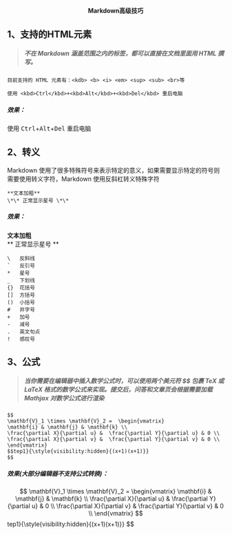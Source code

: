 #### <center>Markdown高级技巧</center>
## 1、支持的HTML元素
> ##### 不在 Markdown 涵盖范围之内的标签，都可以直接在文档里面用 HTML 撰写。
`目前支持的 HTML 元素有：<kdb> <b> <i> <em> <sup> <sub> <br>等`
```
使用 <kbd>Ctrl</kbd>+<kbd>Alt</kbd>+<kbd>Del</kbd> 重启电脑
```
##### 效果：
使用 <kbd>Ctrl</kbd>+<kbd>Alt</kbd>+<kbd>Del</kbd> 重启电脑
## 2、转义
Markdown 使用了很多特殊符号来表示特定的意义，如果需要显示特定的符号则需要使用转义字符，Markdown 使用反斜杠转义特殊字符
```
**文本加粗** 
\*\* 正常显示星号 \*\*
```
##### 效果：
**文本加粗**<br> 
\*\* 正常显示星号 \*\*
```
\   反斜线
`   反引号
*   星号
_   下划线
{}  花括号
[]  方括号
()  小括号
#   井字号
+   加号
-   减号
.   英文句点
!   感叹号
```
## 3、公式
> ##### 当你需要在编辑器中插入数学公式时，可以使用两个美元符 $$ 包裹 TeX 或 LaTeX 格式的数学公式来实现。提交后，问答和文章页会根据需要加载 Mathjax 对数学公式进行渲染
```
$$
\mathbf{V}_1 \times \mathbf{V}_2 =  \begin{vmatrix} 
\mathbf{i} & \mathbf{j} & \mathbf{k} \\
\frac{\partial X}{\partial u} &  \frac{\partial Y}{\partial u} & 0 \\
\frac{\partial X}{\partial v} &  \frac{\partial Y}{\partial v} & 0 \\
\end{vmatrix}
$$tep1}{\style{visibility:hidden}{(x+1)(x+1)}}
$$
```
##### 效果(大部分编辑器不支持公式转换)：
$$
\mathbf{V}_1 \times \mathbf{V}_2 =  \begin{vmatrix} 
\mathbf{i} & \mathbf{j} & \mathbf{k} \\
\frac{\partial X}{\partial u} &  \frac{\partial Y}{\partial u} & 0 \\
\frac{\partial X}{\partial v} &  \frac{\partial Y}{\partial v} & 0 \\
\end{vmatrix}
$$tep1}{\style{visibility:hidden}{(x+1)(x+1)}}
$$

